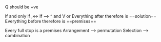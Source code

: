 Q should be +ve

If and only if ,<=>
If -->
^ and
V or
Everything after therefore is ==solution==
Everything before therefore is ==premises==

Every full stop is a premises
Arrangement --> permutation
Selection --> combination 


